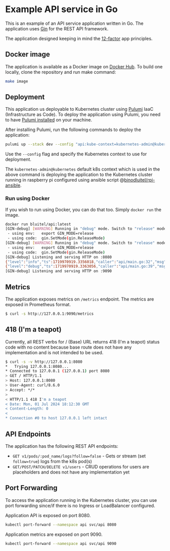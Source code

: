 # Example API service in Go

This is an example of an API service application written in Go.
The application uses [Gin](https://github.com/gin-gonic/gin/) for the REST API framework.

The application designed keeping in mind the [12-factor](https://12factor.net/) app principles.

## Docker image

The application is available as a Docker image on [Docker Hub](https://hub.docker.com/r/bluitel/api/tags).
To build one locally, clone the repository and run make command:

```bash
make image
```

## Deployment

This application us deployable to Kubernetes cluster using [Pulumi](https://www.pulumi.com/)
IaaC (Infrastructure as Code). To deploy the application using Pulumi, you need to have
[Pulumi installed](https://www.pulumi.com/docs/install/) on your machine.

After installing Pulumi, run the following commands to deploy the application:

```bash
pulumi up --stack dev --config "api:kube-context=kubernetes-admin@kubernetes"
```

Use the `--config` flag and specify the Kubernetes context to use for deployment.

The `kubernetes-admin@kubernetes` default k8s context which is used in the above command is deploying the
application to the Kubernetes cluster running in raspberry pi configured using ansible script
@[binodluitel/rpi-ansible](https://github.com/binodluitel/rpi-ansible).

### Run using Docker

If you wish to run using Docker, you can do that too. Simply `docker run` the image.

```bash
docker run bluitel/api:latest
[GIN-debug] [WARNING] Running in "debug" mode. Switch to "release" mode in production.
 - using env:	export GIN_MODE=release
 - using code:	gin.SetMode(gin.ReleaseMode)
[GIN-debug] [WARNING] Running in "debug" mode. Switch to "release" mode in production.
 - using env:	export GIN_MODE=release
 - using code:	gin.SetMode(gin.ReleaseMode)
[GIN-debug] Listening and serving HTTP on :8080
{"level":"info","ts":1719970919.3356018,"caller":"api/main.go:32","msg":" ----- Welcome to the API service example ----- "}
{"level":"debug","ts":1719970919.3363056,"caller":"api/main.go:39","msg":"Application build information","name":"api-service","version":"5ce1db0","build_time":"2024-07-02T23:16:14Z","ref_name":"main","ref_sha":"5ce1db0d5d6ab557ed35756f53edba06ebe137fd"}
[GIN-debug] Listening and serving HTTP on :9090
```

## Metrics

The application exposes metrics on `/metrics` endpoint. The metrics are exposed in Prometheus format.

```bash
$ curl -s http://127.0.0.1:9090/metrics
```

## 418 (I'm a teapot)

Currently, all REST verbs for / (Base) URL returns 418 (I'm a teapot) status code with no content because
base route does not have any implementation and is not intended to be used.

```bash
$ curl -s -v http://127.0.0.1:8080
*   Trying 127.0.0.1:8080...
* Connected to 127.0.0.1 (127.0.0.1) port 8080
> GET / HTTP/1.1
> Host: 127.0.0.1:8080
> User-Agent: curl/8.6.0
> Accept: */*
>
< HTTP/1.1 418 I'm a teapot
< Date: Mon, 01 Jul 2024 18:12:30 GMT
< Content-Length: 0
<
* Connection #0 to host 127.0.0.1 left intact
```

## API Endpoints

The application has the following REST API endpoints:

- `GET v1/pods/:pod_name/logs?follow=false` - Gets or stream (set `follow=true`) logs from the k8s pod(s)
- `GET/POST/PATCH/DELETE v1/users` - CRUD operations for users are placeholders and does not have any implementation yet

## Port Forwarding

To access the application running in the Kubernetes cluster, you can use port forwarding
since/if there is no Ingress or LoadBalancer configured.

Application API is exposed on port 8080.

```bash
kubectl port-forward --namespace api svc/api 8080
```

Application metrics are exposed on port 9090.

```bash
kubectl port-forward --namespace api svc/api 9090
```
